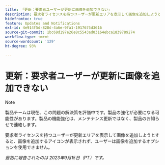 ```yaml
---
title: 「更新：要求者ユーザーが更新に画像を追加できない」
description: 要求者ライセンスを持つユーザーが更新エリアを表示して画像を追加しようとすると、画像を追加するアイコンが表示されず、ユーザーは画像を追加するオプションを使用できません。
hidefromtoc: true
feature: Updates and Notifications
exl-id: 4e914f5d-828d-4a6e-9fa1-1917675d3616
source-git-commit: 1bc69d197e26e8c5543ad03164ebca1839789274
workflow-type: tm+mt
source-wordcount: '129'
ht-degree: 93%

---
```


# 更新：要求者ユーザーが更新に画像を追加できない

>[!NOTE]
>
>製品チームは現在、この問題の解決策を評価中です。製品の強化が必要になる可能性があります。製品の機能強化は、メンテナンス更新ではなく、製品のお知らせで連絡します。

要求者ライセンスを持つユーザーが更新エリアを表示して画像を追加しようとすると、画像を追加するアイコンが表示されず、ユーザーは画像を追加するオプションを使用できません。

_最初に報告されたのは 2023年9月15日（PT）です。_
